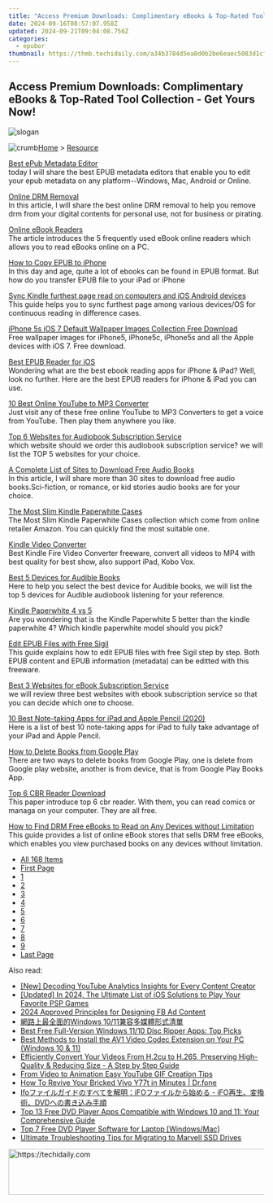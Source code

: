```yaml
---
title: "Access Premium Downloads: Complimentary eBooks & Top-Rated Tool Collection - Get Yours Now!"
date: 2024-09-16T08:57:07.958Z
updated: 2024-09-21T09:04:08.756Z
categories:
  - epubor
thumbnail: https://thmb.techidaily.com/a34b3784d5ea8d0b2be6eaec5083d1cf0c7c6de5e3aae650ea39b1f4ae6fa12f.jpg
---
```


## Access Premium Downloads: Complimentary eBooks & Top-Rated Tool Collection - Get Yours Now!

![slogan](http://www.epubor.com/images/guide-banner-word.png)

![crumb](http://www.epubor.com/images/ol_home.png)[Home](https://tools.techidaily.com/epubor/products/) \> [Resource](https://tools.techidaily.com/epubor/products/)

[Best ePub Metadata Editor](https://tools.techidaily.com/epubor/products/)  
 today I will share the best EPUB metadata editors that enable you to edit your epub metadata on any platform--Windows, Mac, Android or Online. 

[Online DRM Removal](https://tools.techidaily.com/epubor/products/)  
 In this article, I will share the best online DRM removal to help you remove drm from your digital contents for personal use, not for business or pirating.

[Online eBook Readers](https://tools.techidaily.com/epubor/reader/)  
 The article introduces the 5 frequently used eBook online readers which allows you to read eBooks online on a PC.

[How to Copy EPUB to iPhone](https://tools.techidaily.com/epubor/products/)  
 In this day and age, quite a lot of ebooks can be found in EPUB format. But how do you transfer EPUB file to your iPad or iPhone

[Sync Kindle furthest page read on computers and iOS Android devices](https://tools.techidaily.com/epubor/products/)  
 This guide helps you to sync furthest page among various devices/OS for continuous reading in difference cases. 

[iPhone 5s iOS 7 Default Wallpaper Images Collection Free Download](https://tools.techidaily.com/epubor/products/)  
 Free wallpaper images for iPhone5, iPhone5c, iPhone5s and all the Apple devices with iOS 7\. Free download.

[Best EPUB Reader for iOS](https://tools.techidaily.com/epubor/reader/)  
 Wondering what are the best ebook reading apps for iPhone & iPad? Well, look no further. Here are the best EPUB readers for iPhone & iPad you can use.

[10 Best Online YouTube to MP3 Converter](https://tools.techidaily.com/epubor/products/)  
 Just visit any of these free online YouTube to MP3 Converters to get a voice from YouTube. Then play them anywhere you like.

[Top 6 Websites for Audiobook Subscription Service](https://tools.techidaily.com/epubor/products/)  
 which website should we order this audiobook subscription service? we will list the TOP 5 websites for your choice.

[A Complete List of Sites to Download Free Audio Books](https://tools.techidaily.com/epubor/products/)  
 In this article, I will share more than 30 sites to download free audio books.Sci-fiction, or romance, or kid stories audio books are for your choice.

[The Most Slim Kindle Paperwhite Cases](https://tools.techidaily.com/epubor/products/)  
 The Most Slim Kindle Paperwhite Cases collection which come from online retailer Amazon. You can quickly find the most suitable one.

[Kindle Video Converter](https://tools.techidaily.com/epubor/products/)  
 Best Kindle Fire Video Converter freeware, convert all videos to MP4 with best quality for best show, also support iPad, Kobo Vox.

[Best 5 Devices for Audible Books](https://tools.techidaily.com/epubor/products/)  
 Here to help you select the best device for Audible books, we will list the top 5 devices for Audible audiobook listening for your reference.

[Kindle Paperwhite 4 vs 5](https://tools.techidaily.com/epubor/products/)  
 Are you wondering that is the Kindle Paperwhite 5 better than the kindle paperwhite 4? Which kindle paperwhite model should you pick?

[Edit EPUB Files with Free Sigil](https://tools.techidaily.com/epubor/products/)  
 This guide explains how to edit EPUB files with free Sigil step by step. Both EPUB content and EPUB information (metadata) can be editted with this freeware.

[Best 3 Websites for eBook Subscription Service](https://tools.techidaily.com/epubor/products/)  
 we will review three best websites with ebook subscription service so that you can decide which one to choose. 

[10 Best Note-taking Apps for iPad and Apple Pencil (2020)](http://www.epubor.com/10-best-note-taking-apps-for-ipad.html)  
 Here is a list of best 10 note-taking apps for iPad to fully take advantage of your iPad and Apple Pencil.

[How to Delete Books from Google Play](https://tools.techidaily.com/epubor/products/)  
 There are two ways to delete books from Google Play, one is delete from Google play website, another is from device, that is from Google Play Books App.

[Top 6 CBR Reader Download](https://tools.techidaily.com/epubor/reader/)  
 This paper introduce top 6 cbr reader. With them, you can read comics or managa on your computer. They are all free.

[How to Find DRM Free eBooks to Read on Any Devices without Limitation](https://tools.techidaily.com/epubor/products/)  
 This guide provides a list of online eBook stores that sells DRM free eBooks, which enables you view purchased books on any devices without limitation. 

* [All 168 Items](https://tools.techidaily.com/epubor/products/)
* [First Page](https://tools.techidaily.com/epubor/products/)
* [1](https://tools.techidaily.com/epubor/products/)
* [2](https://tools.techidaily.com/epubor/products/)
* [3](https://tools.techidaily.com/epubor/products/)
* [4](https://tools.techidaily.com/epubor/products/)
* [5](https://tools.techidaily.com/epubor/products/)
* [6](https://tools.techidaily.com/epubor/products/)
* [7](https://tools.techidaily.com/epubor/products/)
* [8](https://tools.techidaily.com/epubor/products/)
* [9](https://tools.techidaily.com/epubor/products/)
* [Last Page](https://tools.techidaily.com/epubor/products/)

<ins class="adsbygoogle"
     style="display:block"
     data-ad-format="autorelaxed"
     data-ad-client="ca-pub-7571918770474297"
     data-ad-slot="1223367746"></ins>

<ins class="adsbygoogle"
     style="display:block"
     data-ad-client="ca-pub-7571918770474297"
     data-ad-slot="8358498916"
     data-ad-format="auto"
     data-full-width-responsive="true"></ins>

<span class="atpl-alsoreadstyle">Also read:</span>
<div><ul>
<li><a href="https://youtube-sure.techidaily.com/ecoding-youtube-analytics-insights-for-every-content-creator/"><u>[New] Decoding YouTube Analytics Insights for Every Content Creator</u></a></li>
<li><a href="https://digital-screen-recording.techidaily.com/updated-in-2024-the-ultimate-list-of-ios-solutions-to-play-your-favorite-psp-games/"><u>[Updated] In 2024, The Ultimate List of iOS Solutions to Play Your Favorite PSP Games</u></a></li>
<li><a href="https://facebook-clips.techidaily.com/2024-approved-principles-for-designing-fb-ad-content/"><u>2024 Approved Principles for Designing FB Ad Content</u></a></li>
<li><a href="https://discover-amazing.techidaily.com/1725290286675-windows-1011/"><u>網路上最全面的Windows 10/11兼容多媒體形式清單</u></a></li>
<li><a href="https://discover-amazing.techidaily.com/best-free-full-version-windows-1110-disc-ripper-apps-top-picks/"><u>Best Free Full-Version Windows 11/10 Disc Ripper Apps: Top Picks</u></a></li>
<li><a href="https://discover-amazing.techidaily.com/best-methods-to-install-the-av1-video-codec-extension-on-your-pc-windows-10-and-11/"><u>Best Methods to Install the AV1 Video Codec Extension on Your PC (Windows 10 & 11)</u></a></li>
<li><a href="https://discover-amazing.techidaily.com/efficiently-convert-your-videos-from-h2cu-to-h265-preserving-high-quality-and-reducing-size-a-step-by-step-guide/"><u>Efficiently Convert Your Videos From H.2cu to H.265, Preserving High-Quality & Reducing Size - A Step by Step Guide</u></a></li>
<li><a href="https://youtube-clips.techidaily.com/from-video-to-animation-easy-youtube-gif-creation-tips/"><u>From Video to Animation Easy YouTube GIF Creation Tips</u></a></li>
<li><a href="https://fix-guide.techidaily.com/how-to-revive-your-bricked-vivo-y77t-in-minutes-drfone-by-drfone-fix-android-problems-fix-android-problems/"><u>How To Revive Your Bricked Vivo Y77t in Minutes | Dr.fone</u></a></li>
<li><a href="https://discover-amazing.techidaily.com/ifoifo-ifodvd/"><u>Ifoファイルガイドのすべてを解明：iFOファイルから始める - iFO再生、変換術、DVDへの書き込み手順</u></a></li>
<li><a href="https://discover-amazing.techidaily.com/top-13-free-dvd-player-apps-compatible-with-windows-10-and-11-your-comprehensive-guide/"><u>Top 13 Free DVD Player Apps Compatible with Windows 10 and 11: Your Comprehensive Guide</u></a></li>
<li><a href="https://article-knowledge.techidaily.com/top-7-free-dvd-player-software-for-laptop-windowsmac/"><u>Top 7 Free DVD Player Software for Laptop [Windows/Mac]</u></a></li>
<li><a href="https://win-dash.techidaily.com/ultimate-troubleshooting-tips-for-migrating-to-marvell-ssd-drives/"><u>Ultimate Troubleshooting Tips for Migrating to Marvell SSD Drives</u></a></li>
</ul></div>

<!-- affiliate ads begin -->
<a href="https://aligracehair.sjv.io/c/5597632/1972670/19272" target="_top" id="1972670">
  <img src="//a.impactradius-go.com/display-ad/19272-1972670" border="0" alt="https://techidaily.com" width="728" height="90"/>
</a>
<img height="0" width="0" src="https://aligracehair.sjv.io/i/5597632/1972670/19272" style="position:absolute;visibility:hidden;" border="0" />
<!-- affiliate ads end -->

